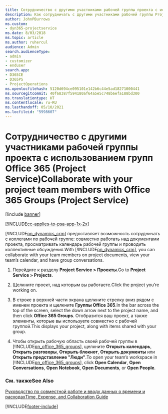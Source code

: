 ```yaml
---
title: Сотрудничество с другими участниками рабочей группы проекта с использованием групп Office 365
description: Как сотрудничать с другими участниками рабочей группы Project Service с использованием групп Office 365
author: JohnPBurrows
ms.custom:
- dyn365-projectservice
ms.date: 8/03/2018
ms.topic: article
ms.author: ruhercul
audience: Admin
search.audienceType:
- admin
- customizer
- enduser
search.app:
- D365CE
- D365PS
- ProjectOperations
ms.openlocfilehash: 5120d694ce095101e142b6c44e5ad18271000441
ms.sourcegitcommit: 40f68387f594180af64a5e5c748b6efa188bd300
ms.translationtype: HT
ms.contentlocale: ru-RU
ms.lasthandoff: 05/10/2021
ms.locfileid: "5998607"
---
```

# <a name="collaborate-with-your-project-team-members-with-office-365-groups-project-service"></a><span data-ttu-id="077b5-103">Сотрудничество с другими участниками рабочей группы проекта с использованием групп Office 365 (Project Service)</span><span class="sxs-lookup"><span data-stu-id="077b5-103">Collaborate with your project team members with Office 365 Groups (Project Service)</span></span>

[!include [banner](../includes/psa-now-project-operations.md)]

[!INCLUDE[cc-applies-to-psa-app-1x-2x](../includes/cc-applies-to-psa-app-1x-2x.md)]

<span data-ttu-id="077b5-104">[!INCLUDE[pn_dynamics_crm](../includes/pn-dynamics-crm.md)] предоставляет возможность сотрудничать с коллегами по рабочей группе: совместно работать над документами проекта, просматривать календарь рабочей группы и проводить коллективные обсуждения.</span><span class="sxs-lookup"><span data-stu-id="077b5-104">With [!INCLUDE[pn_dynamics_crm](../includes/pn-dynamics-crm.md)], you can collaborate with your team members on project documents, view your team’s calendar, and have group conversations.</span></span>  
  
1. <span data-ttu-id="077b5-105">Перейдите к разделу **Project Service > Проекты**.</span><span class="sxs-lookup"><span data-stu-id="077b5-105">Go to **Project Service > Projects**.</span></span>  
  
2. <span data-ttu-id="077b5-106">Щелкните проект, над которым вы работаете.</span><span class="sxs-lookup"><span data-stu-id="077b5-106">Click the project you’re working on.</span></span>  
  
3. <span data-ttu-id="077b5-107">В строке в верхней части экрана щелкните стрелку вниз рядом с именем проекта и щелкните **Группы Office 365**.</span><span class="sxs-lookup"><span data-stu-id="077b5-107">In the bar across the top of the screen, select the down arrow next to the project name, and then click **Office 365 Groups**.</span></span> <span data-ttu-id="077b5-108">Отобразится ваш проект, а также элементы, которые вы используете совместно с рабочей группой.</span><span class="sxs-lookup"><span data-stu-id="077b5-108">This displays your project, along with items shared with your group.</span></span>  
  
4. <span data-ttu-id="077b5-109">Чтобы открыть рабочую область своей рабочей группы в [!INCLUDE[pn_office_365_groups](../includes/pn-office-365-groups.md)], щелкните **Открыть календарь**, **Открыть разговоры**, **Открыть блокнот**, **Открыть документы** или **Открыть представление "Люди"**.</span><span class="sxs-lookup"><span data-stu-id="077b5-109">To open your team’s workspace in [!INCLUDE[pn_office_365_groups](../includes/pn-office-365-groups.md)], click **Open Calendar**, **Open Conversations**, **Open Notebook**, **Open Documents**, or **Open People**.</span></span>  
  
### <a name="see-also"></a><span data-ttu-id="077b5-110">См. также</span><span class="sxs-lookup"><span data-stu-id="077b5-110">See Also</span></span>  
 [<span data-ttu-id="077b5-111">Руководство по совместной работе и вводу данных о времени и расходах</span><span class="sxs-lookup"><span data-stu-id="077b5-111">Time, Expense, and Collaboration Guide</span></span>](../psa/time-expense-collaboration-guide.md)


[!INCLUDE[footer-include](../includes/footer-banner.md)]